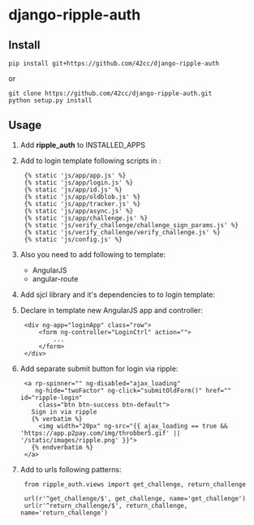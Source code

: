 django-ripple-auth
==================

Install
-------

    pip install git+https://github.com/42cc/django-ripple-auth
or

    git clone https://github.com/42cc/django-ripple-auth.git
    python setup.py install

Usage
-----

1. Add **ripple_auth** to INSTALLED_APPS
2. Add to login template following scripts in <head>:
    

        {% static 'js/app/app.js' %}
        {% static 'js/app/login.js' %}
        {% static 'js/app/id.js' %}
        {% static 'js/app/oldblob.js' %}
        {% static 'js/app/tracker.js' %}
        {% static 'js/app/async.js' %}
        {% static 'js/app/challenge.js' %}
        {% static 'js/verify_challenge/challenge_sign_params.js' %}
        {% static 'js/verify_challenge/verify_challenge.js' %}
        {% static 'js/config.js' %}
    
    
3. Also you need to add following to template:
    * AngularJS
    * angular-route
    
    
4. Add sjcl library and it's dependencies to to login template:


5. Declare in template new AngularJS app and controller:


        <div ng-app="loginApp" class="row">
            <form ng-controller="LoginCtrl" action="">
                ...
            </form>
        </div>

6. Add separate submit button for login via ripple:


        <a rp-spinner="" ng-disabled="ajax_loading"
           ng-hide="twoFactor" ng-click="submitOldForm()" href="" id="ripple-login"
            class="btn btn-success btn-default">
          Sign in via ripple
          {% verbatim %}
            <img width="20px" ng-src="{{ ajax_loading == true && 'https://app.p2pay.com/img/throbber5.gif' || '/static/images/ripple.png' }}">
          {% endverbatim %}
        </a>

7. Add to urls following patterns:


        from ripple_auth.views import get_challenge, return_challenge

        url(r'^get_challenge/$', get_challenge, name='get_challenge')
        url(r'^return_challenge/$', return_challenge, name='return_challenge')

